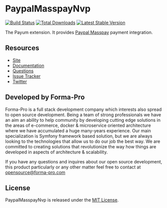 # PaypalMasspayNvp
[![Build Status](https://travis-ci.org/Payum/PaypalMasspayNvp.png?branch=master)](https://travis-ci.org/Payum/PaypalMasspayNvp)
[![Total Downloads](https://poser.pugx.org/payum/paypal-masspay-nvp/d/total.png)](https://packagist.org/packages/payum/paypal-masspay-nvp)
[![Latest Stable Version](https://poser.pugx.org/payum/paypal-masspay-nvp/version.png)](https://packagist.org/packages/payum/paypal-masspay-nvp)

The Payum extension. It provides [Paypal Masspay](https://developer.paypal.com/docs/classic/mass-pay/integration-guide/MassPayOverview/) payment integration.

## Resources

* [Site](https://payum.forma-pro.com/)
* [Documentation](https://github.com/Payum/Payum/blob/master/docs/index.md#paypal-masspay)
* [Questions](http://stackoverflow.com/questions/tagged/payum)
* [Issue Tracker](https://github.com/Payum/Payum/issues)
* [Twitter](https://twitter.com/payumphp)

## Developed by Forma-Pro

Forma-Pro is a full stack development company which interests also spread to open source development. 
Being a team of strong professionals we have an aim an ability to help community by developing cutting edge solutions in the areas of e-commerce, docker & microservice oriented architecture where we have accumulated a huge many-years experience. 
Our main specialization is Symfony framework based solution, but we are always looking to the technologies that allow us to do our job the best way. We are committed to creating solutions that revolutionize the way how things are developed in aspects of architecture & scalability.

If you have any questions and inquires about our open source development, this product particularly or any other matter feel free to contact at opensource@forma-pro.com

## License

PaypalMasspayNvp is released under the [MIT License](LICENSE).
